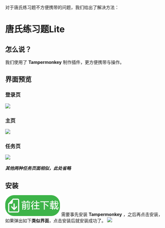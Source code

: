 对于唐氏练习题不方便携带的问题，我们给出了解决方法：
# 唐氏练习题Lite
## 怎么说？
我们使用了 **Tampermonkey** 制作插件，更方便携带与操作。

## 界面预览
### **登录页**
<img src="https://github.com/user-attachments/assets/c86b00ed-f828-4e16-8e88-d1e32cfe754c" width="700vw"/>

### **主页**
<img src="https://github.com/user-attachments/assets/46799f55-b097-4e0f-a9ed-ea3c6d57ca92" width="700vw"/>

### **任务页**
<img src="https://github.com/user-attachments/assets/34ad088d-6f00-47e5-862e-6cb123a3815c" width="700vw"/>

***其他两种任务页面相似，此处省略***

## 安装
[<img src="https://github.com/PaperCake-Studio/Downs-blog/blob/main/download-btn.png?raw=true" width="175"  />](https://downsicient.tach.eu.org/lite/download.html)
需要事先安装 **Tampermonkey** ，之后再点击安装，如果弹出如下**类似界面**，点击安装后就安装成功了。
<img src="https://github.com/user-attachments/assets/21c1a921-d9e8-489d-a7d8-f8a3bab32835" width="700vw"/>



